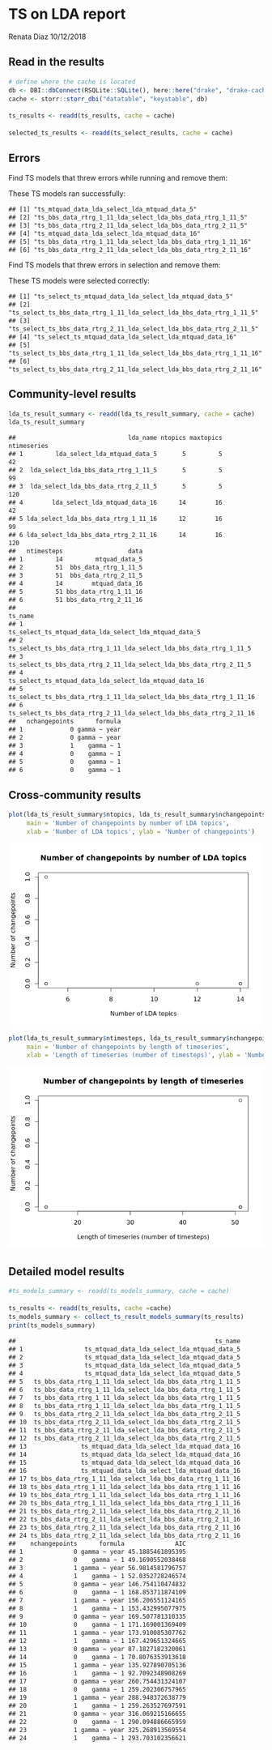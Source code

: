 TS on LDA report
================
Renata Diaz
10/12/2018

Read in the results
-------------------

``` r
# define where the cache is located
db <- DBI::dbConnect(RSQLite::SQLite(), here::here("drake", "drake-cache.sqlite"))
cache <- storr::storr_dbi("datatable", "keystable", db)

ts_results <- readd(ts_results, cache = cache)

selected_ts_results <- readd(ts_select_results, cache = cache)
```

Errors
------

Find TS models that threw errors while running and remove them:

These TS models ran successfully:

    ## [1] "ts_mtquad_data_lda_select_lda_mtquad_data_5"               
    ## [2] "ts_bbs_data_rtrg_1_11_lda_select_lda_bbs_data_rtrg_1_11_5" 
    ## [3] "ts_bbs_data_rtrg_2_11_lda_select_lda_bbs_data_rtrg_2_11_5" 
    ## [4] "ts_mtquad_data_lda_select_lda_mtquad_data_16"              
    ## [5] "ts_bbs_data_rtrg_1_11_lda_select_lda_bbs_data_rtrg_1_11_16"
    ## [6] "ts_bbs_data_rtrg_2_11_lda_select_lda_bbs_data_rtrg_2_11_16"

Find TS models that threw errors in selection and remove them:

These TS models were selected correctly:

    ## [1] "ts_select_ts_mtquad_data_lda_select_lda_mtquad_data_5"               
    ## [2] "ts_select_ts_bbs_data_rtrg_1_11_lda_select_lda_bbs_data_rtrg_1_11_5" 
    ## [3] "ts_select_ts_bbs_data_rtrg_2_11_lda_select_lda_bbs_data_rtrg_2_11_5" 
    ## [4] "ts_select_ts_mtquad_data_lda_select_lda_mtquad_data_16"              
    ## [5] "ts_select_ts_bbs_data_rtrg_1_11_lda_select_lda_bbs_data_rtrg_1_11_16"
    ## [6] "ts_select_ts_bbs_data_rtrg_2_11_lda_select_lda_bbs_data_rtrg_2_11_16"

Community-level results
-----------------------

``` r
lda_ts_result_summary <- readd(lda_ts_result_summary, cache = cache)
lda_ts_result_summary
```

    ##                               lda_name ntopics maxtopics ntimeseries
    ## 1         lda_select_lda_mtquad_data_5       5         5          42
    ## 2  lda_select_lda_bbs_data_rtrg_1_11_5       5         5          99
    ## 3  lda_select_lda_bbs_data_rtrg_2_11_5       5         5         120
    ## 4        lda_select_lda_mtquad_data_16      14        16          42
    ## 5 lda_select_lda_bbs_data_rtrg_1_11_16      12        16          99
    ## 6 lda_select_lda_bbs_data_rtrg_2_11_16      14        16         120
    ##   ntimesteps                  data
    ## 1         14         mtquad_data_5
    ## 2         51  bbs_data_rtrg_1_11_5
    ## 3         51  bbs_data_rtrg_2_11_5
    ## 4         14        mtquad_data_16
    ## 5         51 bbs_data_rtrg_1_11_16
    ## 6         51 bbs_data_rtrg_2_11_16
    ##                                                                ts_name
    ## 1                ts_select_ts_mtquad_data_lda_select_lda_mtquad_data_5
    ## 2  ts_select_ts_bbs_data_rtrg_1_11_lda_select_lda_bbs_data_rtrg_1_11_5
    ## 3  ts_select_ts_bbs_data_rtrg_2_11_lda_select_lda_bbs_data_rtrg_2_11_5
    ## 4               ts_select_ts_mtquad_data_lda_select_lda_mtquad_data_16
    ## 5 ts_select_ts_bbs_data_rtrg_1_11_lda_select_lda_bbs_data_rtrg_1_11_16
    ## 6 ts_select_ts_bbs_data_rtrg_2_11_lda_select_lda_bbs_data_rtrg_2_11_16
    ##   nchangepoints      formula
    ## 1             0 gamma ~ year
    ## 2             0 gamma ~ year
    ## 3             1    gamma ~ 1
    ## 4             0    gamma ~ 1
    ## 5             0    gamma ~ 1
    ## 6             0    gamma ~ 1

Cross-community results
-----------------------

``` r
plot(lda_ts_result_summary$ntopics, lda_ts_result_summary$nchangepoints, 
     main = 'Number of changepoints by number of LDA topics', 
     xlab = 'Number of LDA topics', ylab = 'Number of changepoints')
```

![](ts_report_files/figure-markdown_github/plot%20ts%20cross%20comm%20results-1.png)

``` r
plot(lda_ts_result_summary$ntimesteps, lda_ts_result_summary$nchangepoints, 
     main = 'Number of changepoints by length of timeseries', 
     xlab = 'Length of timeseries (number of timesteps)', ylab = 'Number of changepoints')
```

![](ts_report_files/figure-markdown_github/plot%20ts%20cross%20comm%20results-2.png)

Detailed model results
----------------------

``` r
#ts_models_summary <- readd(ts_models_summary, cache = cache)

ts_results <- readd(ts_results, cache =cache)
ts_models_summary <- collect_ts_result_models_summary(ts_results)
print(ts_models_summary)
```

    ##                                                       ts_name
    ## 1                 ts_mtquad_data_lda_select_lda_mtquad_data_5
    ## 2                 ts_mtquad_data_lda_select_lda_mtquad_data_5
    ## 3                 ts_mtquad_data_lda_select_lda_mtquad_data_5
    ## 4                 ts_mtquad_data_lda_select_lda_mtquad_data_5
    ## 5   ts_bbs_data_rtrg_1_11_lda_select_lda_bbs_data_rtrg_1_11_5
    ## 6   ts_bbs_data_rtrg_1_11_lda_select_lda_bbs_data_rtrg_1_11_5
    ## 7   ts_bbs_data_rtrg_1_11_lda_select_lda_bbs_data_rtrg_1_11_5
    ## 8   ts_bbs_data_rtrg_1_11_lda_select_lda_bbs_data_rtrg_1_11_5
    ## 9   ts_bbs_data_rtrg_2_11_lda_select_lda_bbs_data_rtrg_2_11_5
    ## 10  ts_bbs_data_rtrg_2_11_lda_select_lda_bbs_data_rtrg_2_11_5
    ## 11  ts_bbs_data_rtrg_2_11_lda_select_lda_bbs_data_rtrg_2_11_5
    ## 12  ts_bbs_data_rtrg_2_11_lda_select_lda_bbs_data_rtrg_2_11_5
    ## 13               ts_mtquad_data_lda_select_lda_mtquad_data_16
    ## 14               ts_mtquad_data_lda_select_lda_mtquad_data_16
    ## 15               ts_mtquad_data_lda_select_lda_mtquad_data_16
    ## 16               ts_mtquad_data_lda_select_lda_mtquad_data_16
    ## 17 ts_bbs_data_rtrg_1_11_lda_select_lda_bbs_data_rtrg_1_11_16
    ## 18 ts_bbs_data_rtrg_1_11_lda_select_lda_bbs_data_rtrg_1_11_16
    ## 19 ts_bbs_data_rtrg_1_11_lda_select_lda_bbs_data_rtrg_1_11_16
    ## 20 ts_bbs_data_rtrg_1_11_lda_select_lda_bbs_data_rtrg_1_11_16
    ## 21 ts_bbs_data_rtrg_2_11_lda_select_lda_bbs_data_rtrg_2_11_16
    ## 22 ts_bbs_data_rtrg_2_11_lda_select_lda_bbs_data_rtrg_2_11_16
    ## 23 ts_bbs_data_rtrg_2_11_lda_select_lda_bbs_data_rtrg_2_11_16
    ## 24 ts_bbs_data_rtrg_2_11_lda_select_lda_bbs_data_rtrg_2_11_16
    ##    nchangepoints      formula              AIC
    ## 1              0 gamma ~ year 45.1885461895395
    ## 2              0    gamma ~ 1 49.1690552038468
    ## 3              1 gamma ~ year 56.9814581796757
    ## 4              1    gamma ~ 1 52.0352728246574
    ## 5              0 gamma ~ year 146.754110474832
    ## 6              0    gamma ~ 1 168.853711874109
    ## 7              1 gamma ~ year 156.206551124165
    ## 8              1    gamma ~ 1 153.432995077975
    ## 9              0 gamma ~ year 169.507781310335
    ## 10             0    gamma ~ 1 171.169001369409
    ## 11             1 gamma ~ year 173.910085307762
    ## 12             1    gamma ~ 1 167.429651324665
    ## 13             0 gamma ~ year 87.1827182320061
    ## 14             0    gamma ~ 1 70.8076353913618
    ## 15             1 gamma ~ year 135.927890705136
    ## 16             1    gamma ~ 1 92.7092348908269
    ## 17             0 gamma ~ year 260.754431324107
    ## 18             0    gamma ~ 1 259.202306757965
    ## 19             1 gamma ~ year 288.948372638779
    ## 20             1    gamma ~ 1 259.263527697591
    ## 21             0 gamma ~ year 316.069215166655
    ## 22             0    gamma ~ 1 290.094886665959
    ## 23             1 gamma ~ year 325.268913569554
    ## 24             1    gamma ~ 1 293.703102356621
